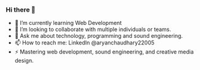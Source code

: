 ### Hi there 👋

- 🌱 I’m currently learning Web Development
- 👯 I’m looking to collaborate with multiple individuals or teams.
- 💬 Ask me about technology, programming and sound engineering.
- 📫 How to reach me: LinkedIn @aryanchaudhary22005
- ⚡ Mastering web development, sound engineering, and creative media design.
